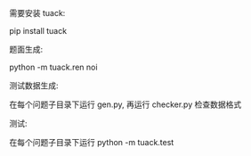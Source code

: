需要安装 tuack:

pip install tuack

题面生成:

python -m tuack.ren noi

测试数据生成:

在每个问题子目录下运行 gen.py, 再运行 checker.py 检查数据格式

测试:

在每个问题子目录下运行 python -m tuack.test
